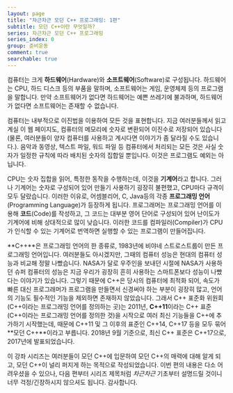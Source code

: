```yaml
---
layout: page
title: "차근차근 모던 C++ 프로그래밍: 1편"
subtitle: 모던 C++이란 무엇일까?
series: 차근차근 모던 C++ 프로그래밍
series_index: 0
group: 준비운동
comment: true
searchable: true
---
```


컴퓨터는 크게 **하드웨어**(Hardware)와 **소프트웨어**(Software)로 구성됩니다. 하드웨어는 CPU, 하드 디스크 등의 부품을 말하며, 소프트웨어는 게임, 운영체제 등의 프로그램을 말합니다. 만약 소프트웨어가 없다면 하드웨어는 예쁜 쓰레기에 불과하며, 하드웨어가 없다면 소프트웨어는 존재할 수 없습니다.

컴퓨터는 내부적으로 이진법을 이용하여 모든 것을 표현합니다. 지금 여러분들께서 읽고 계실 이 웹 페이지도, 컴퓨터의 메모리에 숫자로 변환되어 이진수로 저장되어 있습니다(물론, 여러분들이 양자 컴퓨터를 사용하고 계시다면 이야기가 좀 달라질 수도 있습니다.). 음악과 동영상, 텍스트 파일, 워드 파일 등 컴퓨터에서 처리되는 모든 것은 사실 숫자가 일정한 규칙에 따라 배치된 숫자의 집합일 뿐입니다. 이것은 프로그램도 예외는 아닙니다.

CPU는 숫자 집합을 읽어, 특정한 동작을 수행하는데, 이것을 **기계어**라고 합니다. 그러나 기계어는 숫자로 구성되어 있어 만들기 사용하기 굉장히 불편했고, CPU마다 규격이 모두 달랐습니다. 이러한 이유로, 어셈블리어, C, Java등의 각종 **프로그래밍 언어**(Programming Language)가 등장하게 됩니다. 프로그래머는 프로그래밍 언어를 이용해 **코드**(Code)를 작성하고, 그 코드는 대부분 영어 단어로 구성되어 있어 난이도가 기계어에 비해 상대적으로 많이 낮습니다. 이러한 코드를 컴파일러(Compiler)가 CPU가 인식할 수 있는 기계어로 번역하면 실행할 수 있는 프로그램이 만들어집니다.

**C++**은 프로그래밍 언어의 한 종류로, 1983년에 비야네 스트로스트룹이 만든 프로그래밍 언어입니다. 여러분들도 아시겠지만, 그때의 컴퓨터 성능은 현대의 컴퓨터 성능과 비교해 정말 나빴습니다. NASA가 달로 우주인을 보내던 시절에 NASA가 사용하던 슈퍼 컴퓨터의 성능은 지금 우리가 굉장히 흔히 사용하는 스마트폰보다 성능이 나빴다는 이야기가 있습니다. 그렇기 때문에 C++은 당시의 컴퓨터에 최적화 되어, 속도가 빠른 대신 프로그래머가 프로그램을 만들면서 신경써야 하는 부분이 굉장히 많고, 언어의 기능도 필수적인 기능을 제외하면 존재하지 않았습니다. 그래서 C++ 표준화 위원회(C++이라는 프로그래밍 언어를 정의하는 곳)는 2011년, **C++11**이라는 C++ 표준(C++이라는 프로그래밍 언어를 정의한 것)을 시작으로 여러 최신 기능들을 C++에 추가하기 시작했는데, 때문에 C++11 및 그 이후의 표준인 C++14, C++17 등을 모두 묶어 **모던 C++**이라고 부릅니다. 2018년 9월 기준으로, 최신 C++ 표준은 C++17으로, 2017년에 발표되었습니다.

이 강좌 시리즈는 여러분들이 모던 C++에 입문하여 모던 C++의 매력에 대해 알게 되고, 모던 C++이 널리 퍼지게 하는 목적으로 작성되었습니다. 이번 편의 내용은 다소 어려우셨을 수 있으나, 다음 편부터 시리즈 제목처럼 *차근차근* 기초부터 설명드릴 것이니 너무 걱정/긴장하시지 않으셔도 됩니다. 감사합니다.